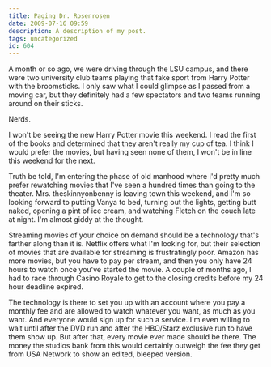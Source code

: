 ```yaml
---
title: Paging Dr. Rosenrosen
date: 2009-07-16 09:59
description: A description of my post.
tags: uncategorized
id: 604
---
```

A month or so ago, we were driving through the LSU campus, and there were two university club teams playing that fake sport from Harry Potter with the broomsticks.  I only saw what I could glimpse as I passed from a moving car, but they definitely had a few spectators and two teams running around on their sticks.

Nerds.

I won't be seeing the new Harry Potter movie this weekend.  I read the first of the books and determined that they aren't really my cup of tea.  I think I would prefer the movies, but having seen none of them, I won't be in line this weekend for the next.

Truth be told, I'm entering the phase of old manhood where I'd pretty much prefer rewatching movies that I've seen a hundred times than going to the theater.  Mrs. theskinnyonbenny is leaving town this weekend, and I'm so looking forward to putting Vanya to bed, turning out the lights, getting butt naked, opening a pint of ice cream, and watching Fletch on the couch late at night.  I'm almost giddy at the thought.

Streaming movies of your choice on demand should be a technology that's farther along than it is.  Netflix offers what I'm looking for, but their selection of movies that are available for streaming is frustratingly poor.  Amazon has more movies, but you have to pay per stream, and then you only have 24 hours to watch once you've started the movie.  A couple of months ago, I had to race through Casino Royale to get to the closing credits before my 24 hour deadline expired.

The technology is there to set you up with an account where you pay a monthly fee and are allowed to watch whatever you want, as much as you want.  And everyone would sign up for such a service.  I'm even willing to wait until after the DVD run and after the HBO/Starz exclusive run to have them show up.  But after that, every movie ever made should be there.  The money the studios bank from this would certainly outweigh the fee they get from USA Network to show an edited, bleeped version.
